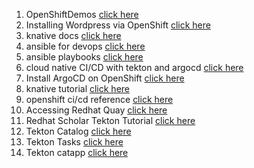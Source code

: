 1. OpenShiftDemos <a href="https://github.com/OpenShiftDemos">click here</a>
2. Installing Wordpress via OpenShift <a href="https://vocon-it.com/2018/11/05/installing-wordpress-via-openshift">click here</a>
3. knative docs <a href="https://github.com/knative/docs/tree/main/docs">click here</a>
4. ansible for devops <a href="https://github.com/geerlingguy/ansible-for-devops">click here</a>
5. ansible playbooks <a href="https://github.com/adithyakhamithkar/ansible-playbooks">click here</a>
6. cloud native CI/CD with tekton and argocd <a href="https://blog.sebastian-daschner.com/entries/cloud-native-ci-cd-tekton-argocd-video-course">click here</a>
7. Install ArgoCD on OpenShift <a href="https://computingforgeeks.com/how-to-install-argocd-on-openshift-cluster/">click here</a>
8. knative tutorial <a href="https://redhat-developer-demos.github.io/knative-tutorial/knative-tutorial/index.html">click here</a>
9. openshift ci/cd reference <a href="https://github.com/siamaksade">click here</a>
10. Accessing Redhat Quay <a href="https://access.redhat.com/solutions/3533201">click here</a>
11. Redhat Scholar Tekton Tutorial <a href="https://redhat-scholars.github.io/tekton-tutorial/tekton-tutorial/index.html">click here</a>
12. Tekton Catalog <a href="https://github.com/open-toolchain/tekton-catalog">click here</a>
13. Tekton Tasks <a href="https://github.com/redhat-scholars/tekton-tutorial/tree/master/tasks">click here</a>
14. Tekton catapp <a href="https://github.com/ncskier/catapp/tree/master/tekton">click here</a>
